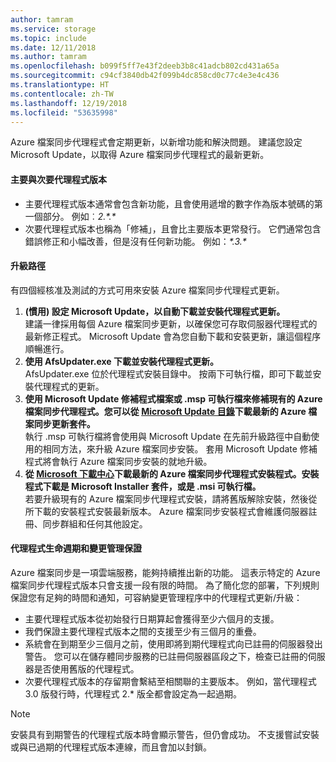 ```yaml
---
author: tamram
ms.service: storage
ms.topic: include
ms.date: 12/11/2018
ms.author: tamram
ms.openlocfilehash: b099f5ff7e43f2deeb3b8c41adcb802cd431a65a
ms.sourcegitcommit: c94cf3840db42f099b4dc858cd0c77c4e3e4c436
ms.translationtype: HT
ms.contentlocale: zh-TW
ms.lasthandoff: 12/19/2018
ms.locfileid: "53635998"
---
```

Azure 檔案同步代理程式會定期更新，以新增功能和解決問題。 建議您設定 Microsoft Update，以取得 Azure 檔案同步代理程式的最新更新。

#### <a name="major-vs-minor-agent-versions"></a>主要與次要代理程式版本
* 主要代理程式版本通常會包含新功能，且會使用遞增的數字作為版本號碼的第一個部分。 例如︰*2.\*.\**
* 次要代理程式版本也稱為「修補」，且會比主要版本更常發行。 它們通常包含錯誤修正和小幅改善，但是沒有任何新功能。 例如：*\*.3.\**

#### <a name="upgrade-paths"></a>升級路徑
有四個經核准及測試的方式可用來安裝 Azure 檔案同步代理程式更新。 
1. **(慣用) 設定 Microsoft Update，以自動下載並安裝代理程式更新。**  
    建議一律採用每個 Azure 檔案同步更新，以確保您可存取伺服器代理程式的最新修正程式。 Microsoft Update 會為您自動下載和安裝更新，讓這個程序順暢進行。
2. **使用 AfsUpdater.exe 下載並安裝代理程式更新。**  
    AfsUpdater.exe 位於代理程式安裝目錄中。 按兩下可執行檔，即可下載並安裝代理程式的更新。 
3. **使用 Microsoft Update 修補程式檔案或 .msp 可執行檔來修補現有的 Azure 檔案同步代理程式。您可以從 [Microsoft Update 目錄](https://www.catalog.update.microsoft.com/Search.aspx?q=Azure%20File%20Sync)下載最新的 Azure 檔案同步更新套件。**  
    執行 .msp 可執行檔將會使用與 Microsoft Update 在先前升級路徑中自動使用的相同方法，來升級 Azure 檔案同步安裝。 套用 Microsoft Update 修補程式將會執行 Azure 檔案同步安裝的就地升級。
4. **從 [Microsoft 下載中心](https://go.microsoft.com/fwlink/?linkid=858257)下載最新的 Azure 檔案同步代理程式安裝程式。安裝程式下載是 Microsoft Installer 套件，或是 .msi 可執行檔。**  
    若要升級現有的 Azure 檔案同步代理程式安裝，請將舊版解除安裝，然後從所下載的安裝程式安裝最新版本。 Azure 檔案同步安裝程式會維護伺服器註冊、同步群組和任何其他設定。

#### <a name="agent-lifecycle-and-change-management-guarantees"></a>代理程式生命週期和變更管理保證
Azure 檔案同步是一項雲端服務，能夠持續推出新的功能。 這表示特定的 Azure 檔案同步代理程式版本只會支援一段有限的時間。 為了簡化您的部署，下列規則保證您有足夠的時間和通知，可容納變更管理程序中的代理程式更新/升級：

- 主要代理程式版本從初始發行日期算起會獲得至少六個月的支援。
- 我們保證主要代理程式版本之間的支援至少有三個月的重疊。 
- 系統會在到期至少三個月之前，使用即將到期代理程式向已註冊的伺服器發出警告。 您可以在儲存體同步服務的已註冊伺服器區段之下，檢查已註冊的伺服器是否使用舊版的代理程式。
- 次要代理程式版本的存留期會繫結至相關聯的主要版本。 例如，當代理程式 3.0 版發行時，代理程式 2.\* 版全都會設定為一起過期。

> [!Note]
> 安裝具有到期警告的代理程式版本時會顯示警告，但仍會成功。 不支援嘗試安裝或與已過期的代理程式版本連線，而且會加以封鎖。
